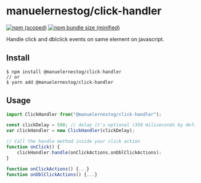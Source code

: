 # manuelernestog/click-handler

[![npm (scoped)](https://img.shields.io/npm/v/@bamblehorse/tiny.svg)](https://www.npmjs.com/package/@manuelernestog/click-handler)
[![npm bundle size (minified)](https://img.shields.io/bundlephobia/min/@bamblehorse/tiny.svg)](https://www.npmjs.com/package/@manuelernestog/click-handler)

Handle click and dblclick events on same element on javascript.

## Install

```bach
$ npm install @manuelernestog/click-handler
// or
$ yarn add @manuelernestog/click-handler
```

## Usage

```js
import ClickHandler from("@manuelernestog/click-handler");

const clickDelay = 500; // delay it's optional (350 miliseconds by default)
var clickHandler = new ClickHandler(clickDelay);

// Call the handle method inside your click action
function onClick() {
    clickHandler.handle(onClickActions,onDblClickActions);
}

function onClickActions() {...}
function onDblClickActions() {...}
```